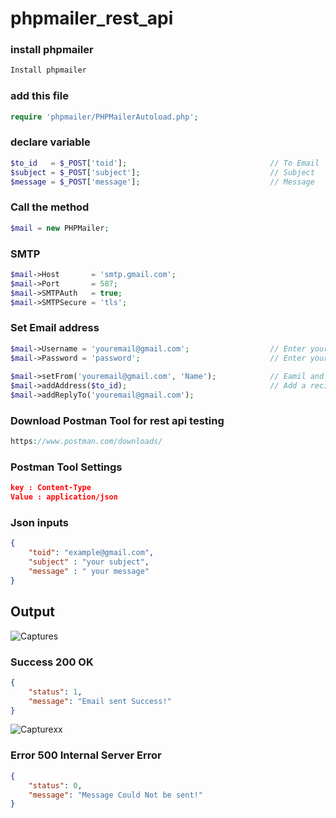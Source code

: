 # phpmailer_rest_api
### install phpmailer
```php
Install phpmailer
```
### add this file
```php
require 'phpmailer/PHPMailerAutoload.php'; 
```
### declare variable 
```php
$to_id   = $_POST['toid'];                                // To Email
$subject = $_POST['subject'];                             // Subject
$message = $_POST['message'];                             // Message
```
### Call the method
```php
$mail = new PHPMailer;
```
### SMTP 
```php
$mail->Host       = 'smtp.gmail.com';
$mail->Port       = 587;
$mail->SMTPAuth   = true;
$mail->SMTPSecure = 'tls';
```
### Set Email address 
```php
$mail->Username = 'youremail@gmail.com';                  // Enter your email here 
$mail->Password = 'password';                             // Enter your password 
    
$mail->setFrom('youremail@gmail.com', 'Name');            // Eamil and Name
$mail->addAddress($to_id);                                // Add a recipient
$mail->addReplyTo('youremail@gmail.com');
```
### Download Postman Tool for rest api testing
```php
https://www.postman.com/downloads/
```
### Postman Tool Settings
```json
key : Content-Type
Value : application/json
```
### Json inputs
```json
{
    "toid": "example@gmail.com",
    "subject" : "your subject",
    "message" : " your message"
}
```

## Output
![Captures](https://user-images.githubusercontent.com/60460387/90245943-39b37180-de51-11ea-9c9e-7baac5b2212c.JPG)

### Success 200 OK
```json
{
    "status": 1,
    "message": "Email sent Success!"
}
```
![Capturexx](https://user-images.githubusercontent.com/60460387/90246864-17225800-de53-11ea-9777-36fafab6f644.JPG)

### Error 500 Internal Server Error
```json
{
    "status": 0,
    "message": "Message Could Not be sent!"
}
```
